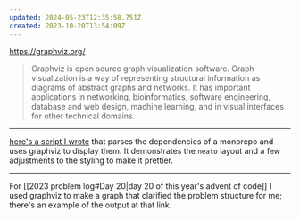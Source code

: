```yaml
---
updated: 2024-05-23T12:35:58.751Z
created: 2023-10-20T13:54:09Z
---
```

https://graphviz.org/

> Graphviz is open source graph visualization software. Graph visualization is a way of representing structural information as diagrams of abstract graphs and networks. It has important applications in networking, bioinformatics, software engineering, database and web design, machine learning, and in visual interfaces for other technical domains.

---

[here's a script I wrote](https://github.com/llimllib/personal_code/blob/master/bash/monorepo_dependencies/deps.graphviz.bash) that parses the dependencies of a monorepo and uses graphviz to display them. It demonstrates the `neato` layout and a few adjustments to the styling to make it prettier.

---

For [[2023 problem log#Day 20|day 20 of this year's advent of code]] I used graphviz to make a graph that clarified the problem structure for me; there's an example of the output at that link.